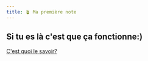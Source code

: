 ```yaml
---
title: 🪴 Ma première note
---
```


## Si tu es là c'est que ça fonctionne:)

[C'est quoi le savoir?](notes/leSavoir.md)
